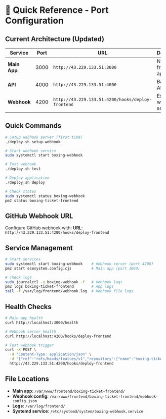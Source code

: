 # 🎯 Quick Reference - Port Configuration

## Current Architecture (Updated)

| Service | Port | URL | Description |
|---------|------|-----|-------------|
| **Main App** | 3000 | `http://43.229.133.51:3000` | Nuxt frontend application |
| **API** | 4000 | `http://43.229.133.51:4000` | Backend API server |
| **Webhook** | 4200 | `http://43.229.133.51:4200/hooks/deploy-frontend` | External webhook server |

## Quick Commands

```bash
# Setup webhook server (first time)
./deploy.sh setup-webhook

# Start webhook service  
sudo systemctl start boxing-webhook

# Test webhook
./deploy.sh test

# Deploy application
./deploy.sh deploy

# Check status
sudo systemctl status boxing-webhook
pm2 status boxing-ticket-frontend
```

## GitHub Webhook URL

Configure GitHub webhook with:
**URL**: `http://43.229.133.51:4200/hooks/deploy-frontend`

## Service Management

```bash
# Start services
sudo systemctl start boxing-webhook    # Webhook server (port 4200)
pm2 start ecosystem.config.cjs         # Main app (port 3000)

# Check logs
sudo journalctl -u boxing-webhook -f   # Webhook logs
pm2 logs boxing-ticket-frontend        # App logs
tail -f /var/log/frontend/webhook.log  # Webhook file logs
```

## Health Checks

```bash
# Main app health
curl http://localhost:3000/health

# Webhook server health  
curl http://localhost:4200/hooks/deploy-frontend

# Test webhook trigger
curl -X POST \
  -H "Content-Type: application/json" \
  -d '{"ref":"refs/heads/featues/v1","repository":{"name":"boxing-ticket-frontend"}}' \
  http://43.229.133.51:4200/hooks/deploy-frontend
```

## File Locations

- **Main app**: `/var/www/frontend/boxing-ticket-frontend/`
- **Webhook config**: `/var/www/frontend/boxing-ticket-frontend/webhook-config.json`
- **Logs**: `/var/log/frontend/`
- **Systemd service**: `/etc/systemd/system/boxing-webhook.service`
